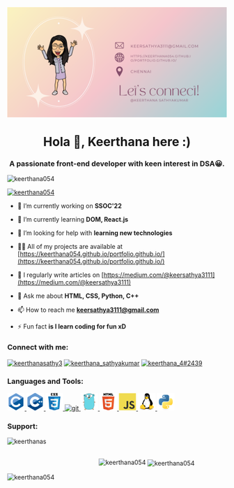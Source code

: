 <!DOCTYPE html>
<html>
<img align="center" src="Pastel Colorful Aesthetic Minimalist Gradient Ombre Trendy Contact Details Marketing Ad Landscape Banner.png" >
<h1 align="center">Hola 👋, Keerthana here :)</h1>
<h3 align="center">A passionate front-end developer with keen interest in DSA😀.</h3>

<p align="left"> <img src="https://komarev.com/ghpvc/?username=keerthana054&label=Profile%20views&color=0e75b6&style=flat" alt="keerthana054" /> </p>

<p align="left"> <a href="https://github.com/ryo-ma/github-profile-trophy"><img src="https://github-profile-trophy.vercel.app/?username=keerthana054" alt="keerthana054" /></a> </p>

- 🔭 I’m currently working on **SSOC'22**

- 🌱 I’m currently learning **DOM, React.js**

- 🤝 I’m looking for help with **learning new technologies**

- 👨‍💻 All of my projects are available at [https://keerthana054.github.io/portfolio.github.io/](https://keerthana054.github.io/portfolio.github.io/)

- 📝 I regularly write articles on [https://medium.com/@keersathya3111](https://medium.com/@keersathya3111)

- 💬 Ask me about **HTML, CSS, Python, C++**

- 📫 How to reach me **keersathya3111@gmail.com**

- ⚡ Fun fact **is I learn coding for fun xD**

<h3 align="left">Connect with me:</h3>
<p align="left">
<a href="https://twitter.com/keerthanasathy3" target="blank"><img align="center" src="https://raw.githubusercontent.com/rahuldkjain/github-profile-readme-generator/master/src/images/icons/Social/twitter.svg" alt="keerthanasathy3" height="30" width="40" /></a>
<a href="https://instagram.com/keerthana_sathyakumar" target="blank"><img align="center" src="https://raw.githubusercontent.com/rahuldkjain/github-profile-readme-generator/master/src/images/icons/Social/instagram.svg" alt="keerthana_sathyakumar" height="30" width="40" /></a>
<a href="https://discord.gg/keerthana_4#2439" target="blank"><img align="center" src="https://raw.githubusercontent.com/rahuldkjain/github-profile-readme-generator/master/src/images/icons/Social/discord.svg" alt="keerthana_4#2439" height="30" width="40" /></a>
</p>

<h3 align="left">Languages and Tools:</h3>
<p align="left"> <a href="https://www.cprogramming.com/" target="_blank" rel="noreferrer"> <img src="https://raw.githubusercontent.com/devicons/devicon/master/icons/c/c-original.svg" alt="c" width="40" height="40"/> </a> <a href="https://www.w3schools.com/cpp/" target="_blank" rel="noreferrer"> <img src="https://raw.githubusercontent.com/devicons/devicon/master/icons/cplusplus/cplusplus-original.svg" alt="cplusplus" width="40" height="40"/> </a> <a href="https://www.w3schools.com/css/" target="_blank" rel="noreferrer"> <img src="https://raw.githubusercontent.com/devicons/devicon/master/icons/css3/css3-original-wordmark.svg" alt="css3" width="40" height="40"/> </a> <a href="https://git-scm.com/" target="_blank" rel="noreferrer"> <img src="https://www.vectorlogo.zone/logos/git-scm/git-scm-icon.svg" alt="git" width="40" height="40"/> </a> <a href="https://golang.org" target="_blank" rel="noreferrer"> <img src="https://raw.githubusercontent.com/devicons/devicon/master/icons/go/go-original.svg" alt="go" width="40" height="40"/> </a> <a href="https://www.w3.org/html/" target="_blank" rel="noreferrer"> <img src="https://raw.githubusercontent.com/devicons/devicon/master/icons/html5/html5-original-wordmark.svg" alt="html5" width="40" height="40"/> </a> <a href="https://developer.mozilla.org/en-US/docs/Web/JavaScript" target="_blank" rel="noreferrer"> <img src="https://raw.githubusercontent.com/devicons/devicon/master/icons/javascript/javascript-original.svg" alt="javascript" width="40" height="40"/> </a> <a href="https://www.linux.org/" target="_blank" rel="noreferrer"> <img src="https://raw.githubusercontent.com/devicons/devicon/master/icons/linux/linux-original.svg" alt="linux" width="40" height="40"/> </a> <a href="https://www.python.org" target="_blank" rel="noreferrer"> <img src="https://raw.githubusercontent.com/devicons/devicon/master/icons/python/python-original.svg" alt="python" width="40" height="40"/> </a> </p>

<h3 align="left">Support:</h3>
<p><a href="https://www.buymeacoffee.com/keerthanas"> <img align="left" src="https://cdn.buymeacoffee.com/buttons/v2/default-yellow.png" height="50" width="210" alt="keerthanas" /></a></p><br><br>

<p><img align="left" src="https://github-readme-stats.vercel.app/api/top-langs?username=keerthana054&show_icons=true&locale=en&layout=compact" alt="keerthana054" /></p>

<p>&nbsp;<img align="center" src="https://github-readme-stats.vercel.app/api?username=keerthana054&show_icons=true&locale=en" alt="keerthana054" /></p>

<p><img align="center" src="https://github-readme-streak-stats.herokuapp.com/?user=keerthana054&" alt="keerthana054" /></p>
</html>



